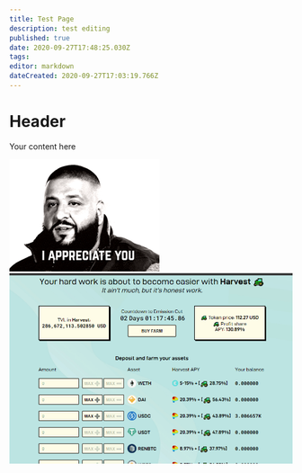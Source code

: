 ```yaml
---
title: Test Page
description: test editing
published: true
date: 2020-09-27T17:48:25.030Z
tags: 
editor: markdown
dateCreated: 2020-09-27T17:03:19.766Z
---
```


# Header
Your content here

![appreciation.gif](/appreciation.gif)
![front_page.gif](/front_page.gif)